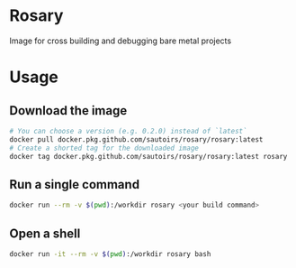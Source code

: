 # Rosary

Image for cross building and debugging bare metal projects

# Usage

## Download the image

```bash
# You can choose a version (e.g. 0.2.0) instead of `latest`
docker pull docker.pkg.github.com/sautoirs/rosary/rosary:latest
# Create a shorted tag for the downloaded image
docker tag docker.pkg.github.com/sautoirs/rosary/rosary:latest rosary
```

## Run a single command

```bash
docker run --rm -v $(pwd):/workdir rosary <your build command>
```

## Open a shell

```bash
docker run -it --rm -v $(pwd):/workdir rosary bash
```

